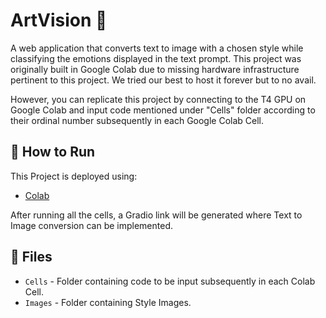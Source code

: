 # ArtVision 🎨

A web application that converts text to image with a chosen style while classifying the emotions displayed in the text prompt.
This project was originally built in Google Colab due to missing hardware infrastructure pertinent to this project.
We tried our best to host it forever but to no avail.

However, you can replicate this project by connecting to the T4 GPU on Google Colab and input code mentioned under "Cells" folder according to their ordinal number subsequently in each Google Colab Cell.

## 🚀 How to Run

This Project is deployed using:
- [Colab](https://colab.research.google.com/)

After running all the cells, a Gradio link will be generated where Text to Image conversion can be implemented.

## 📂 Files
- `Cells` - Folder containing code to be input subsequently in each Colab Cell.
- `Images` - Folder containing Style Images.
